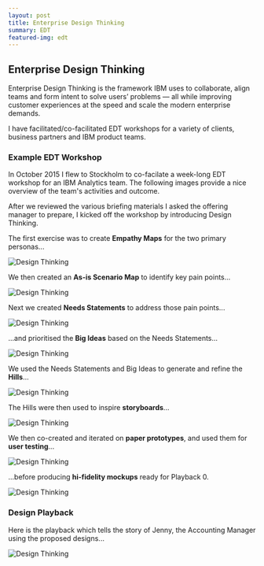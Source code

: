 ```yaml
---
layout: post
title: Enterprise Design Thinking
summary: EDT
featured-img: edt
---
```




## Enterprise Design Thinking

Enterprise Design Thinking is the framework IBM uses to collaborate, align teams and form intent to solve users’ problems — all while improving customer experiences at the speed and scale the modern enterprise demands.    

I have facilitated/co-facilitated EDT workshops for a variety of clients, business partners and IBM product teams.


### Example EDT Workshop

In October 2015 I flew to Stockholm to co-facilate a week-long EDT workshop for an IBM Analytics team. The following images provide a nice overview of the team's activities and outcome.

After we reviewed the various briefing materials I asked the offering manager to prepare, I kicked off the workshop by introducing Design Thinking. 

The first exercise was to create **Empathy Maps** for the two primary personas...

![Design Thinking](https://garythornton.github.io/portfolio/assets/img/posts/cog_emp.jpg)

We then created an **As-is Scenario Map** to identify key pain points...

![Design Thinking](https://garythornton.github.io/portfolio/assets/img/posts/cog_scenariomap.jpg)

Next we created **Needs Statements** to address those pain points...

![Design Thinking](https://garythornton.github.io/portfolio/assets/img/posts/cog_needs.jpg)

...and prioritised the **Big Ideas** based on the Needs Statements...

![Design Thinking](https://garythornton.github.io/portfolio/assets/img/posts/cog_bigideas.jpg)

We used the Needs Statements and Big Ideas to generate and refine the **Hills**...

![Design Thinking](https://garythornton.github.io/portfolio/assets/img/posts/cog_hills.jpg)

The Hills were then used to inspire **storyboards**...

![Design Thinking](https://garythornton.github.io/portfolio/assets/img/posts/cog_storyboard.jpg)

We then co-created and iterated on **paper prototypes**, and used them for **user testing**...

![Design Thinking](https://garythornton.github.io/portfolio/assets/img/posts/cog_paper.jpg)

...before producing **hi-fidelity mockups** ready for Playback 0.

![Design Thinking](https://garythornton.github.io/portfolio/assets/img/posts/cog_hifi.jpg)





### Design Playback

Here is the playback which tells the story of Jenny, the Accounting Manager using the proposed designs...

![Design Thinking](https://garythornton.github.io/portfolio/assets/img/posts/Controller-ani2.gif)



